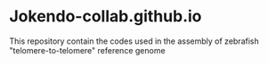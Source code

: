 # Jokendo-collab.github.io
This repository contain the codes used in the assembly of zebrafish "telomere-to-telomere" reference genome
